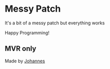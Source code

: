 # Messy Patch 
It's a bit of a messy patch but everything works

Happy Programming!

## MVR only

Made by [Johannes](https://github.com/JMLutra)
